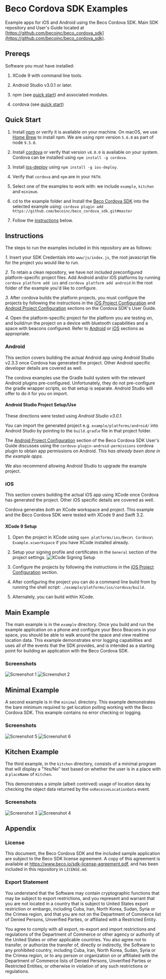 # Beco Cordova SDK Examples
Example apps for iOS and Android using the Beco Cordova SDK. 
Main SDK repository and User's Guide located at [https://github.com/becoinc/beco_cordova_sdk](https://github.com/becoinc/beco_cordova_sdk).

## Prereqs ##

Software you must have installed:

1. XCode 9 with command line tools.

2. Android Studio v3.0.1 or later.

3. npm (see [quick start](#quickstart)) and associated modules.

4. cordova (see [quick start](#quickstart))

## <a name="#quickstart"></a> Quick Start ##

1. Install [npm](https://www.npmjs.com/get-npm) or verify it is available on your machine. On macOS, we use
[Home Brew](https://brew.sh/) to install npm. We are using npm version `5.6.0` as part of node `9.5.0`.

2. Install [cordova](http://cordova.apache.org/) or verify that version `v8.0.0` is available on your system.
Cordova can be installed using `npm install -g cordova`.

3. Install [ios-deploy](https://github.com/phonegap/ios-deploy) using `npm install -g ios-deploy`.

4. Verify that `cordova` and `npm` are in your `PATH`.

5. Select one of the examples to work with: we include `example`, `kitchen` and `minimum`.

6. cd to the example folder and 
Install the [Beco Cordova SDK](https://github.com/becoinc/beco_cordova_sdk) into the selected example using: 
`cordova plugin add https://github.com/becoinc/beco_cordova_sdk.git#master`

7. Follow the [instructions](#instructions) below.

## <a name="#instructions"></a> Instructions ##
The steps to run the examples included in this repository are as follows:

*1.* Insert your SDK Credentials into `www/js/index.js`, the root javascript file for the project you would like to run.

*2.* To retain a clean repository, we have not included preconfigured platform-specific project files. 
Add Android and/or iOS platforms by running `cordova platform add ios` and `cordova platform add android` 
in the root folder of the example you'd like to configure.

*3.* After cordova builds the platform projects, you must configure the projects by following the 
instructions in the [iOS Project Configuration](https://github.com/becoinc/beco_cordova_sdk#ios-project-configuration) 
and [Android Project Configuration](https://github.com/becoinc/beco_cordova_sdk#android-project-configuration) sections 
on the Cordova SDK's User Guide.

*4.* Open the platform-specific project for the platform you are testing on, and build/run the project on a device 
with bluetooth capabilities and a space with beacons configured. Refer to [Android](#android) or [iOS](#iOS)
sections as appropriate.

### <a name="#android"></a> Android ###
This section covers building the actual Android app using Android Studio v2.3.3 once Cordova has generated the project.
Other Android specific developer details are covered as well.

The cordova examples use the Gradle build system with the relevant Android plugins pre-configured. Unfortunately,
they do not pre-configure the gradle wrapper scripts, so that setup is separate. Android Studio will offer
to do it for you on import.

#### Android Studio Project Setup/Use ####

These directions were tested using *Android Studio v3.0.1*.

You can import the generated project e.g. `example/platforms/android/` into Android Studio by pointing 
to the `build.gradle` file in that project folder.

The [Android Project Configuration](https://github.com/becoinc/beco_cordova_sdk#android-project-configuration) section
of the Beco Cordova SDK User's Guide discusses using the `cordova-plugin-android-permissions` cordova plugin
to obtain app permissions on Android. *This has already been done in the example apps.*

We also recommend allowing Android Studio to upgrade the example project. 

### <a name="#iOS"></a> iOS ###

This section covers building the actual iOS app using XCode once Cordova has generated the project.
Other iOS specific details are covered as well.

Cordova generates _both_ an XCode workspace and project. This example and the Beco Cordova SDK were 
tested with XCode 9 and Swift 3.2.

#### XCode 9 Setup 

1. Open the project in XCode using `open platforms/ios/Beco\ Cordova\ Example.xcworkspace` if you have XCode
installed already.

2. Setup your signing profile and certificates in the `General` section of the project settings.
![XCode Signing Setup](./readme-images/screenshot-xcode-signing.png) 

3. Configure the projects by following the instructions in the 
[iOS Project Configuration](https://github.com/becoinc/beco_cordova_sdk#ios-project-configuration) section.

4. After configuring the project you can do a command line build from by 
running the shell script: `./example/platforms/ios/cordova/build`.

5. Alternately, you can build within XCode.

## Main Example ##
The main example is in the `example` directory.
Once you build and run the example application on a phone and configure your Beco Beacons in your space, 
you should be able to walk around the space and view realtime location data. This example demonstrates error 
logging capabilities and uses all of the events that the SDK provides, and is intended as a starting point for 
building an application with the Beco Cordova SDK.

### Screenshots
![Screenshot 1](https://raw.githubusercontent.com/becoinc/beco_cordova_examples/master/readme-images/screenshot-1.PNG) 
![Screenshot 2](https://raw.githubusercontent.com/becoinc/beco_cordova_examples/master/readme-images/screenshot-2.PNG)

## Minimal Example ##
A second example is in the `minimal` directory. This example demonstrates the bare minimum required to get location 
polling working with the Beco Cordova SDK. This example contains no error checking or logging.

### Screenshots
![Screenshot 5](https://raw.githubusercontent.com/becoinc/beco_cordova_examples/master/readme-images/screenshot-5.PNG)
 ![Screenshot 6](https://raw.githubusercontent.com/becoinc/beco_cordova_examples/master/readme-images/screenshot-6.PNG)

## Kitchen Example ##
The third example, in the `kitchen` directory, consists of a minimal program that will display a "Yes/No" text
based on whether the user is in a place with a `placeName` of `Kitchen`.

This demonstrates a simple (albeit contrived) usage of location data by checking the object data 
returned by the `onReceiveLocationData` event.

### Screenshots

![Screenshot 3](https://raw.githubusercontent.com/becoinc/beco_cordova_examples/master/readme-images/screenshot-3.PNG) 
![Screenshot 4](https://raw.githubusercontent.com/becoinc/beco_cordova_examples/master/readme-images/screenshot-4.PNG)

## Appendix ##
### License

This document, the Beco Cordova SDK and the included sample application are subject to the Beco SDK license agreement. 
A copy of this agreement is available at https://www.beco.io/sdk-license-agreement.pdf, and has been 
included in this repository in `LICENSE.md`.

### Export Statement
You understand that the Software may contain cryptographic functions that may be subject to export restrictions, 
and you represent and warrant that you are not located in a country that is subject to United States export
restriction or embargo, including Cuba, Iran, North Korea, Sudan, Syria or the Crimea region, and that you are 
not on the Department of Commerce list of Denied Persons, Unverified Parties, or affiliated with a Restricted Entity.

You agree to comply with all export, re-export and import restrictions and regulations of the Department of 
Commerce or other agency or authority of the United States or other applicable countries. You also agree not 
to transfer, or authorize the transfer of, directly or indirectly, the Software to any prohibited country, 
including Cuba, Iran, North Korea, Sudan, Syria or the Crimea region, or to any person or organization on or 
affiliated with the Department of
Commerce lists of Denied Persons, Unverified Parties or Restricted Entities, or otherwise in violation of 
any such restrictions or regulations.
